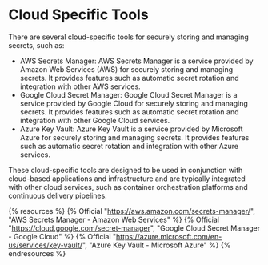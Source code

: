 # Cloud Specific Tools

There are several cloud-specific tools for securely storing and managing secrets, such as:

* AWS Secrets Manager: AWS Secrets Manager is a service provided by Amazon Web Services (AWS) for securely storing and managing secrets. It provides features such as automatic secret rotation and integration with other AWS services.
* Google Cloud Secret Manager: Google Cloud Secret Manager is a service provided by Google Cloud for securely storing and managing secrets. It provides features such as automatic secret rotation and integration with other Google Cloud services.
* Azure Key Vault: Azure Key Vault is a service provided by Microsoft Azure for securely storing and managing secrets. It provides features such as automatic secret rotation and integration with other Azure services.

These cloud-specific tools are designed to be used in conjunction with cloud-based applications and infrastructure and are typically integrated with other cloud services, such as container orchestration platforms and continuous delivery pipelines.

{% resources %}
  {% Official "https://aws.amazon.com/secrets-manager/", "AWS Secrets Manager - Amazon Web Services" %}
  {% Official "https://cloud.google.com/secret-manager", "Google Cloud Secret Manager - Google Cloud" %}
  {% Official "https://azure.microsoft.com/en-us/services/key-vault/", "Azure Key Vault - Microsoft Azure" %}
{% endresources %}
